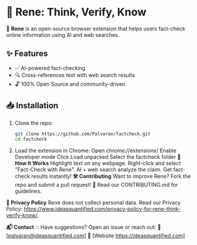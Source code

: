 # 🧐 Rene: Think, Verify, Know

🚀 **Rene** is an open-source browser extension that helps users fact-check online information using AI and web searches.

## ✨ Features
- ✅ AI-powered fact-checking
- 🔍 Cross-references text with web search results
- 🔓 100% Open Source and community-driven

## 📥 Installation
1. Clone the repo:
   ```bash
   git clone https://github.com/Palvaran/factcheck.git
   cd factcheck

2. Load the extension in Chrome:
  Open chrome://extensions/
  Enable Developer mode
  Click Load unpacked
  Select the factcheck folder
**🔧 How It Works**
Highlight text on any webpage.
Right-click and select "Fact-Check with Rene".
AI + web search analyze the claim.
Get fact-check results instantly!
**🛠 Contributing**
Want to improve Rene? Fork the repo and submit a pull request!
📌 Read our CONTRIBUTING.md for guidelines.

**📜 Privacy Policy**
Rene does not collect personal data. Read our Privacy Policy: https://www.ideasquantified.com/privacy-policy-for-rene-think-verify-know/.

**📬 Contact**
💡 Have suggestions? Open an issue or reach out:
📧 [palvaran@ideasquantified.com]
🔗 [Website https://ideasquantified.com]

